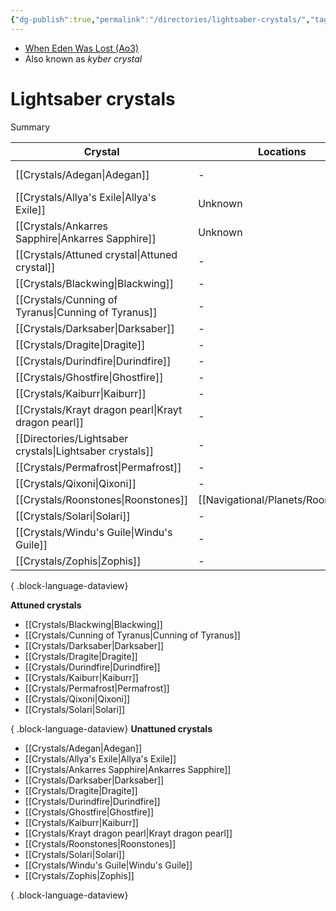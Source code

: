 ```yaml
---
{"dg-publish":true,"permalink":"/directories/lightsaber-crystals/","tags":["fauna","crystal"],"noteIcon":"saber1"}
---
```


- [When Eden Was Lost (Ao3)](https://archiveofourown.org/works/19334440/chapters/45992584)
- Also known as *kyber crystal*
# Lightsaber crystals

Summary

| Crystal                                                     | Locations                              | Colors      | Attunement |
| ----------------------------------------------------------- | -------------------------------------- | ----------- | ---------- |
| [[Crystals/Adegan\|Adegan]]                              | \-                                     | Blue, green | Unattuned  |
| [[Crystals/Allya's Exile\|Allya's Exile]]                | Unknown                                | Red         | Unattuned  |
| [[Crystals/Ankarres Sapphire\|Ankarres Sapphire]]        | Unknown                                | Dark blue   | Unattuned  |
| [[Crystals/Attuned crystal\|Attuned crystal]]            | \-                                     | \-          | \-         |
| [[Crystals/Blackwing\|Blackwing]]                        | \-                                     | \-          | \-         |
| [[Crystals/Cunning of Tyranus\|Cunning of Tyranus]]      | \-                                     | \-          | \-         |
| [[Crystals/Darksaber\|Darksaber]]                        | \-                                     | \-          | \-         |
| [[Crystals/Dragite\|Dragite]]                            | \-                                     | \-          | \-         |
| [[Crystals/Durindfire\|Durindfire]]                      | \-                                     | \-          | \-         |
| [[Crystals/Ghostfire\|Ghostfire]]                        | \-                                     | \-          | \-         |
| [[Crystals/Kaiburr\|Kaiburr]]                            | \-                                     | \-          | \-         |
| [[Crystals/Krayt dragon pearl\|Krayt dragon pearl]]      | \-                                     | \-          | \-         |
| [[Directories/Lightsaber crystals\|Lightsaber crystals]] | \-                                     | \-          | \-         |
| [[Crystals/Permafrost\|Permafrost]]                      | \-                                     | \-          | \-         |
| [[Crystals/Qixoni\|Qixoni]]                              | \-                                     | \-          | \-         |
| [[Crystals/Roonstones\|Roonstones]]                      | [[Navigational/Planets/Roon\|Roon]] | White       | Unattuned  |
| [[Crystals/Solari\|Solari]]                              | \-                                     | \-          | \-         |
| [[Crystals/Windu's Guile\|Windu's Guile]]                | \-                                     | \-          | \-         |
| [[Crystals/Zophis\|Zophis]]                              | \-                                     | \-          | \-         |

{ .block-language-dataview}

**Attuned crystals**
- [[Crystals/Blackwing\|Blackwing]]
- [[Crystals/Cunning of Tyranus\|Cunning of Tyranus]]
- [[Crystals/Darksaber\|Darksaber]]
- [[Crystals/Dragite\|Dragite]]
- [[Crystals/Durindfire\|Durindfire]]
- [[Crystals/Kaiburr\|Kaiburr]]
- [[Crystals/Permafrost\|Permafrost]]
- [[Crystals/Qixoni\|Qixoni]]
- [[Crystals/Solari\|Solari]]

{ .block-language-dataview}
**Unattuned crystals**
- [[Crystals/Adegan\|Adegan]]
- [[Crystals/Allya's Exile\|Allya's Exile]]
- [[Crystals/Ankarres Sapphire\|Ankarres Sapphire]]
- [[Crystals/Darksaber\|Darksaber]]
- [[Crystals/Dragite\|Dragite]]
- [[Crystals/Durindfire\|Durindfire]]
- [[Crystals/Ghostfire\|Ghostfire]]
- [[Crystals/Kaiburr\|Kaiburr]]
- [[Crystals/Krayt dragon pearl\|Krayt dragon pearl]]
- [[Crystals/Roonstones\|Roonstones]]
- [[Crystals/Solari\|Solari]]
- [[Crystals/Windu's Guile\|Windu's Guile]]
- [[Crystals/Zophis\|Zophis]]

{ .block-language-dataview}
